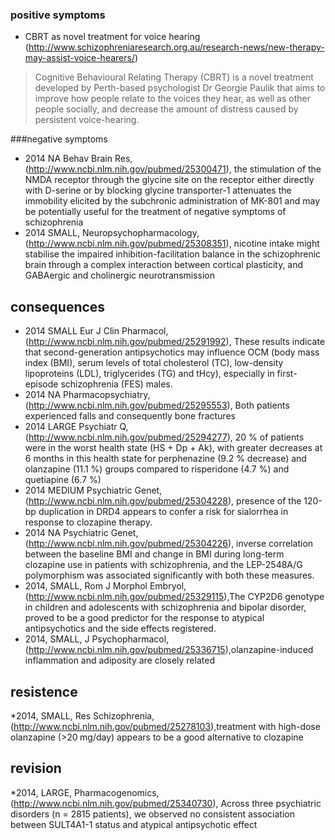 ### positive symptoms

* CBRT  as novel treatment for voice hearing (http://www.schizophreniaresearch.org.au/research-news/new-therapy-may-assist-voice-hearers/)
> Cognitive Behavioural Relating Therapy (CBRT) is a novel treatment developed by Perth-based psychologist Dr Georgie Paulik that aims to improve how people relate to the voices they hear, as well as other people socially, and decrease the amount of distress caused by persistent voice-hearing.

###negative symptoms

* 2014 NA Behav Brain Res, (http://www.ncbi.nlm.nih.gov/pubmed/25300471), the stimulation of the NMDA receptor through the glycine site on the receptor either directly with D-serine or by blocking glycine transporter-1 attenuates the immobility elicited by the subchronic administration of MK-801 and may be potentially useful for the treatment of negative symptoms of schizophrenia
* 2014 SMALL, Neuropsychopharmacology, (http://www.ncbi.nlm.nih.gov/pubmed/25308351), nicotine intake might stabilise the impaired inhibition-facilitation balance in the schizophrenic brain through a complex interaction between cortical plasticity, and GABAergic and cholinergic neurotransmission

## consequences
* 2014 SMALL Eur J Clin Pharmacol, (http://www.ncbi.nlm.nih.gov/pubmed/25291992), These results indicate that second-generation antipsychotics may influence OCM (body mass index (BMI), serum levels of total cholesterol (TC), low-density lipoproteins (LDL), triglycerides (TG) and tHcy), especially in first-episode schizophrenia (FES) males.
* 2014 NA Pharmacopsychiatry, (http://www.ncbi.nlm.nih.gov/pubmed/25295553), Both patients experienced falls and consequently bone fractures
* 2014 LARGE Psychiatr Q, (http://www.ncbi.nlm.nih.gov/pubmed/25294277), 20 % of patients were in the worst health state (HS + Dp + Ak), with greater decreases at 6 months in this health state for perphenazine (9.2 % decrease) and olanzapine (11.1 %) groups compared to risperidone (4.7 %) and quetiapine (6.7 %) 
* 2014 MEDIUM Psychiatric Genet, (http://www.ncbi.nlm.nih.gov/pubmed/25304228), presence of the 120-bp duplication in DRD4 appears to confer a risk for sialorrhea in response to clozapine therapy.
* 2014 NA Psychiatric Genet, (http://www.ncbi.nlm.nih.gov/pubmed/25304226), inverse correlation between the baseline BMI and change in BMI during long-term clozapine use in patients with schizophrenia, and the LEP-2548A/G polymorphism was associated significantly with both these measures.
* 2014, SMALL, Rom J Morphol Embryol,(http://www.ncbi.nlm.nih.gov/pubmed/25329115),The CYP2D6 genotype in children and adolescents with schizophrenia and bipolar disorder, proved to be a good predictor for the response to atypical antipsychotics and the side effects registered. 
* 2014, SMALL, J Psychopharmacol,(http://www.ncbi.nlm.nih.gov/pubmed/25336715),olanzapine-induced inflammation and adiposity are closely related

## resistence
*2014, SMALL, Res Schizophrenia,(http://www.ncbi.nlm.nih.gov/pubmed/25278103),treatment with high-dose olanzapine (>20 mg/day) appears to be a good alternative to clozapine

## revision

*2014, LARGE, Pharmacogenomics,(http://www.ncbi.nlm.nih.gov/pubmed/25340730), Across three psychiatric disorders (n = 2815 patients), we observed no consistent association between SULT4A1-1 status and atypical antipsychotic effect
